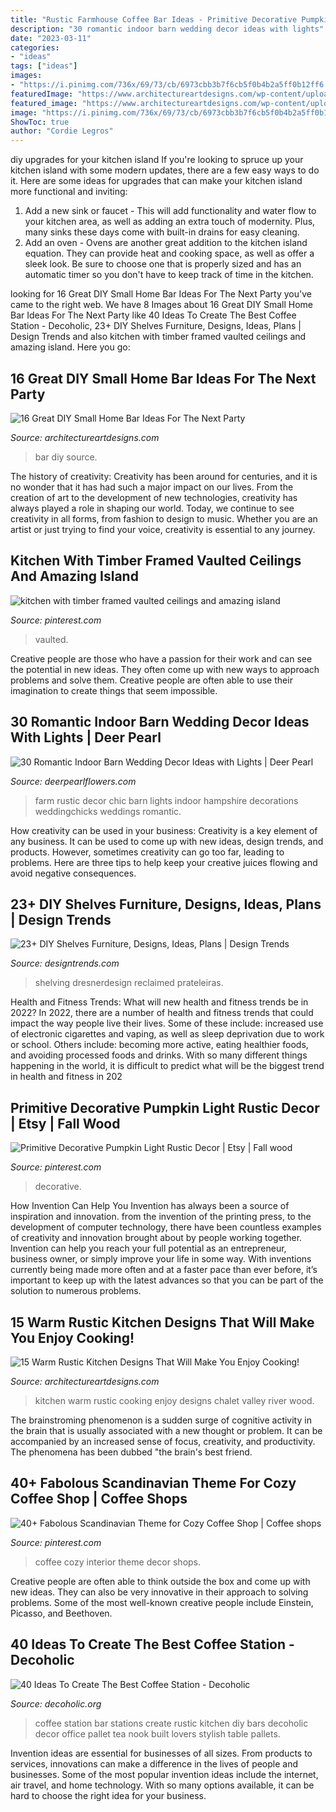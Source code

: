 ```yaml
---
title: "Rustic Farmhouse Coffee Bar Ideas - Primitive Decorative Pumpkin Light Rustic Decor"
description: "30 romantic indoor barn wedding decor ideas with lights"
date: "2023-03-11"
categories:
- "ideas"
tags: ["ideas"]
images:
- "https://i.pinimg.com/736x/69/73/cb/6973cbb3b7f6cb5f0b4b2a5ff0b12ff6.jpg"
featuredImage: "https://www.architectureartdesigns.com/wp-content/uploads/2015/05/347.jpg"
featured_image: "https://www.architectureartdesigns.com/wp-content/uploads/2015/01/15-Warm-Rustic-Kitchen-Designs-That-Will-Make-You-Enjoy-Cooking-6-630x420.jpg"
image: "https://i.pinimg.com/736x/69/73/cb/6973cbb3b7f6cb5f0b4b2a5ff0b12ff6.jpg"
ShowToc: true
author: "Cordie Legros"
---
```



diy upgrades for your kitchen island
If you're looking to spruce up your kitchen island with some modern updates, there are a few easy ways to do it. Here are some ideas for upgrades that can make your kitchen island more functional and inviting: 
1. Add a new sink or faucet - This will add functionality and water flow to your kitchen area, as well as adding an extra touch of modernity. Plus, many sinks these days come with built-in drains for easy cleaning. 
2. Add an oven - Ovens are another great addition to the kitchen island equation. They can provide heat and cooking space, as well as offer a sleek look. Be sure to choose one that is properly sized and has an automatic timer so you don't have to keep track of time in the kitchen. 

	

		
looking for 16 Great DIY Small Home Bar Ideas For The Next Party you've came to the right web. We have 8 Images about 16 Great DIY Small Home Bar Ideas For The Next Party like 40 Ideas To Create The Best Coffee Station - Decoholic, 23+ DIY Shelves Furniture, Designs, Ideas, Plans | Design Trends and also kitchen with timber framed vaulted ceilings and amazing island. Here you go:
		
    
## 16 Great DIY Small Home Bar Ideas For The Next Party

<img loading=lazy src="https://www.architectureartdesigns.com/wp-content/uploads/2015/05/347.jpg" onerror="this.onerror=null;this.src='https://tse4.mm.bing.net/th?id=OIP.qTqZfqwmLmWmakzlwJCINQHaKA&amp;pid=15.1';" alt="16 Great DIY Small Home Bar Ideas For The Next Party">

_Source: architectureartdesigns.com_

>bar diy source. 

	

The history of creativity:
Creativity has been around for centuries, and it is no wonder that it has had such a major impact on our lives. From the creation of art to the development of new technologies, creativity has always played a role in shaping our world. Today, we continue to see creativity in all forms, from fashion to design to music. Whether you are an artist or just trying to find your voice, creativity is essential to any journey.

    
## Kitchen With Timber Framed Vaulted Ceilings And Amazing Island

<img loading=lazy src="https://i.pinimg.com/736x/69/73/cb/6973cbb3b7f6cb5f0b4b2a5ff0b12ff6.jpg" onerror="this.onerror=null;this.src='https://tse4.mm.bing.net/th?id=OIP.fP1iRqgNicCA0GE9qY-cjQHaLH&amp;pid=15.1';" alt="kitchen with timber framed vaulted ceilings and amazing island">

_Source: pinterest.com_

>vaulted. 

	

Creative people are those who have a passion for their work and can see the potential in new ideas. They often come up with new ways to approach problems and solve them. Creative people are often able to use their imagination to create things that seem impossible.

    
## 30 Romantic Indoor Barn Wedding Decor Ideas With Lights | Deer Pearl

<img loading=lazy src="http://www.deerpearlflowers.com/wp-content/uploads/2015/08/Rustic-chic-farm-wedding-decor-ideas.jpg" onerror="this.onerror=null;this.src='https://tse4.mm.bing.net/th?id=OIP.vvSr7yaDxju2ltGT32m9eAHaQD&amp;pid=15.1';" alt="30 Romantic Indoor Barn Wedding Decor Ideas with Lights | Deer Pearl">

_Source: deerpearlflowers.com_

>farm rustic decor chic barn lights indoor hampshire decorations weddingchicks weddings romantic. 

	

How creativity can be used in your business:
Creativity is a key element of any business. It can be used to come up with new ideas, design trends, and products. However, sometimes creativity can go too far, leading to problems. Here are three tips to help keep your creative juices flowing and avoid negative consequences.

    
## 23+ DIY Shelves Furniture, Designs, Ideas, Plans | Design Trends

<img loading=lazy src="https://images.designtrends.com/wp-content/uploads/2016/03/03071520/Reclaimed-Bar-Wood-DIY-Shelves.jpeg" onerror="this.onerror=null;this.src='https://tse4.mm.bing.net/th?id=OIP.zMJMltLL08qrpk6uyDEU-wHaLH&amp;pid=15.1';" alt="23+ DIY Shelves Furniture, Designs, Ideas, Plans | Design Trends">

_Source: designtrends.com_

>shelving dresnerdesign reclaimed prateleiras. 

	

Health and Fitness Trends: What will new health and fitness trends be in 2022?
In 2022, there are a number of health and fitness trends that could impact the way people live their lives. Some of these include: increased use of electronic cigarettes and vaping, as well as sleep deprivation due to work or school. Others include: becoming more active, eating healthier foods, and avoiding processed foods and drinks. With so many different things happening in the world, it is difficult to predict what will be the biggest trend in health and fitness in 202
    
## Primitive Decorative Pumpkin Light Rustic Decor | Etsy | Fall Wood

<img loading=lazy src="https://i.pinimg.com/736x/d6/e9/e8/d6e9e8dadddee1972465234f86c88d9c.jpg" onerror="this.onerror=null;this.src='https://tse3.mm.bing.net/th?id=OIP.sRFhtDopZUMU2qpZwROKxgHaJ4&amp;pid=15.1';" alt="Primitive Decorative Pumpkin Light Rustic Decor | Etsy | Fall wood">

_Source: pinterest.com_

>decorative. 

	

How Invention Can Help You
Invention has always been a source of inspiration and innovation. from the invention of the printing press, to the development of computer technology, there have been countless examples of creativity and innovation brought about by people working together. Invention can help you reach your full potential as an entrepreneur, business owner, or simply improve your life in some way. With inventions currently being made more often and at a faster pace than ever before, it’s important to keep up with the latest advances so that you can be part of the solution to numerous problems.

    
## 15 Warm Rustic Kitchen Designs That Will Make You Enjoy Cooking!

<img loading=lazy src="https://www.architectureartdesigns.com/wp-content/uploads/2015/01/15-Warm-Rustic-Kitchen-Designs-That-Will-Make-You-Enjoy-Cooking-6-630x420.jpg" onerror="this.onerror=null;this.src='https://tse3.mm.bing.net/th?id=OIP.JyurtHBAbQKxsfxzODuyJwHaE8&amp;pid=15.1';" alt="15 Warm Rustic Kitchen Designs That Will Make You Enjoy Cooking!">

_Source: architectureartdesigns.com_

>kitchen warm rustic cooking enjoy designs chalet valley river wood. 

	

The brainstroming phenomenon is a sudden surge of cognitive activity in the brain that is usually associated with a new thought or problem. It can be accompanied by an increased sense of focus, creativity, and productivity. The phenomena has been dubbed "the brain's best friend.

    
## 40+ Fabolous Scandinavian Theme For Cozy Coffee Shop | Coffee Shops

<img loading=lazy src="https://i.pinimg.com/736x/47/5e/26/475e2615e3a307dc4edae14bfb7eed4c.jpg" onerror="this.onerror=null;this.src='https://tse1.mm.bing.net/th?id=OIP.8sVTt4bF0CaikGVwqo8SzQHaLH&amp;pid=15.1';" alt="40+ Fabolous Scandinavian Theme for Cozy Coffee Shop | Coffee shops">

_Source: pinterest.com_

>coffee cozy interior theme decor shops. 

	

Creative people are often able to think outside the box and come up with new ideas. They can also be very innovative in their approach to solving problems. Some of the most well-known creative people include Einstein, Picasso, and Beethoven.

    
## 40 Ideas To Create The Best Coffee Station - Decoholic

<img loading=lazy src="http://decoholic.org/wp-content/uploads/2014/11/home-coffee-station-20-622x829.jpg" onerror="this.onerror=null;this.src='https://tse1.mm.bing.net/th?id=OIP.iLN0WpTHKdACscruv3ckewHaJ3&amp;pid=15.1';" alt="40 Ideas To Create The Best Coffee Station - Decoholic">

_Source: decoholic.org_

>coffee station bar stations create rustic kitchen diy bars decoholic decor office pallet tea nook built lovers stylish table pallets. 

	

Invention ideas are essential for businesses of all sizes. From products to services, innovations can make a difference in the lives of people and businesses. Some of the most popular invention ideas include the internet, air travel, and home technology. With so many options available, it can be hard to choose the right idea for your business.

